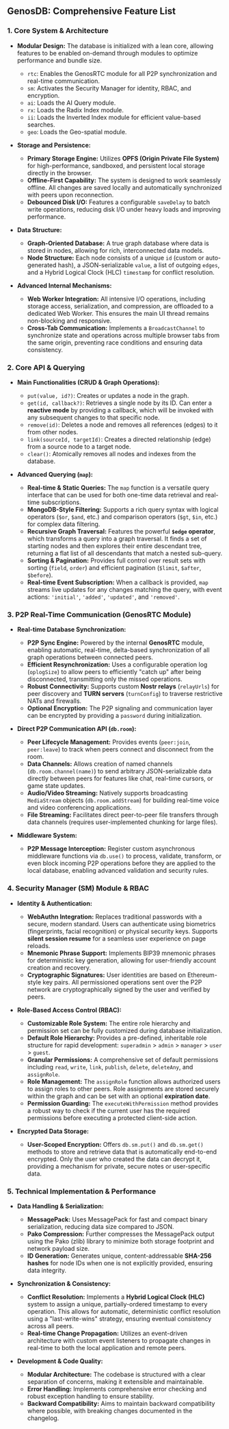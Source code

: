 ## **GenosDB: Comprehensive Feature List**

### **1. Core System & Architecture**

*   **Modular Design:** The database is initialized with a lean core, allowing features to be enabled on-demand through modules to optimize performance and bundle size.
    *   `rtc`: Enables the GenosRTC module for all P2P synchronization and real-time communication.
    *   `sm`: Activates the Security Manager for identity, RBAC, and encryption.
    *   `ai`: Loads the AI Query module.
    *   `rx`: Loads the Radix Index module.
    *   `ii`: Loads the Inverted Index module for efficient value-based searches.
    *   `geo`: Loads the Geo-spatial module.

*   **Storage and Persistence:**
    *   **Primary Storage Engine:** Utilizes **OPFS (Origin Private File System)** for high-performance, sandboxed, and persistent local storage directly in the browser.
    *   **Offline-First Capability:** The system is designed to work seamlessly offline. All changes are saved locally and automatically synchronized with peers upon reconnection.
    *   **Debounced Disk I/O:** Features a configurable `saveDelay` to batch write operations, reducing disk I/O under heavy loads and improving performance.

*   **Data Structure:**
    *   **Graph-Oriented Database:** A true graph database where data is stored in nodes, allowing for rich, interconnected data models.
    *   **Node Structure:** Each node consists of a unique `id` (custom or auto-generated hash), a JSON-serializable `value`, a list of outgoing `edges`, and a Hybrid Logical Clock (HLC) `timestamp` for conflict resolution.

*   **Advanced Internal Mechanisms:**
    *   **Web Worker Integration:** All intensive I/O operations, including storage access, serialization, and compression, are offloaded to a dedicated Web Worker. This ensures the main UI thread remains non-blocking and responsive.
    *   **Cross-Tab Communication:** Implements a `BroadcastChannel` to synchronize state and operations across multiple browser tabs from the same origin, preventing race conditions and ensuring data consistency.

### **2. Core API & Querying**

*   **Main Functionalities (CRUD & Graph Operations):**
    *   `put(value, id?)`: Creates or updates a node in the graph.
    *   `get(id, callback?)`: Retrieves a single node by its ID. Can enter a **reactive mode** by providing a callback, which will be invoked with any subsequent changes to that specific node.
    *   `remove(id)`: Deletes a node and removes all references (edges) to it from other nodes.
    *   `link(sourceId, targetId)`: Creates a directed relationship (edge) from a source node to a target node.
    *   `clear()`: Atomically removes all nodes and indexes from the database.

*   **Advanced Querying (`map`):**
    *   **Real-time & Static Queries:** The `map` function is a versatile query interface that can be used for both one-time data retrieval and real-time subscriptions.
    *   **MongoDB-Style Filtering:** Supports a rich query syntax with logical operators (`$or`, `$and`, etc.) and comparison operators (`$gt`, `$in`, etc.) for complex data filtering.
    *   **Recursive Graph Traversal:** Features the powerful **`$edge` operator**, which transforms a query into a graph traversal. It finds a set of starting nodes and then explores their entire descendant tree, returning a flat list of all descendants that match a nested sub-query.
    *   **Sorting & Pagination:** Provides full control over result sets with sorting (`field`, `order`) and efficient pagination (`$limit`, `$after`, `$before`).
    *   **Real-time Event Subscription:** When a callback is provided, `map` streams live updates for any changes matching the query, with event actions: `'initial'`, `'added'`, `'updated'`, and `'removed'`.

### **3. P2P Real-Time Communication (GenosRTC Module)**

*   **Real-time Database Synchronization:**
    *   **P2P Sync Engine:** Powered by the internal **GenosRTC** module, enabling automatic, real-time, delta-based synchronization of all graph operations between connected peers.
    *   **Efficient Resynchronization:** Uses a configurable operation log (`oplogSize`) to allow peers to efficiently "catch up" after being disconnected, transmitting only the missed operations.
    *   **Robust Connectivity:** Supports custom **Nostr relays** (`relayUrls`) for peer discovery and **TURN servers** (`turnConfig`) to traverse restrictive NATs and firewalls.
    *   **Optional Encryption:** The P2P signaling and communication layer can be encrypted by providing a `password` during initialization.

*   **Direct P2P Communication API (`db.room`):**
    *   **Peer Lifecycle Management:** Provides events (`peer:join`, `peer:leave`) to track when peers connect and disconnect from the room.
    *   **Data Channels:** Allows creation of named channels (`db.room.channel(name)`) to send arbitrary JSON-serializable data directly between peers for features like chat, real-time cursors, or game state updates.
    *   **Audio/Video Streaming:** Natively supports broadcasting `MediaStream` objects (`db.room.addStream`) for building real-time voice and video conferencing applications.
    *   **File Streaming:** Facilitates direct peer-to-peer file transfers through data channels (requires user-implemented chunking for large files).

*   **Middleware System:**
    *   **P2P Message Interception:** Register custom asynchronous middleware functions via `db.use()` to process, validate, transform, or even block incoming P2P operations before they are applied to the local database, enabling advanced validation and security rules.

### **4. Security Manager (SM) Module & RBAC**

*   **Identity & Authentication:**
    *   **WebAuthn Integration:** Replaces traditional passwords with a secure, modern standard. Users can authenticate using biometrics (fingerprints, facial recognition) or physical security keys. Supports **silent session resume** for a seamless user experience on page reloads.
    *   **Mnemonic Phrase Support:** Implements BIP39 mnemonic phrases for deterministic key generation, allowing for user-friendly account creation and recovery.
    *   **Cryptographic Signatures:** User identities are based on Ethereum-style key pairs. All permissioned operations sent over the P2P network are cryptographically signed by the user and verified by peers.

*   **Role-Based Access Control (RBAC):**
    *   **Customizable Role System:** The entire role hierarchy and permission set can be fully customized during database initialization.
    *   **Default Role Hierarchy:** Provides a pre-defined, inheritable role structure for rapid development: `superadmin` > `admin` > `manager` > `user` > `guest`.
    *   **Granular Permissions:** A comprehensive set of default permissions including `read`, `write`, `link`, `publish`, `delete`, `deleteAny`, and `assignRole`.
    *   **Role Management:** The `assignRole` function allows authorized users to assign roles to other peers. Role assignments are stored securely within the graph and can be set with an optional **expiration date**.
    *   **Permission Guarding:** The `executeWithPermission` method provides a robust way to check if the current user has the required permissions before executing a protected client-side action.

*   **Encrypted Data Storage:**
    *   **User-Scoped Encryption:** Offers `db.sm.put()` and `db.sm.get()` methods to store and retrieve data that is automatically end-to-end encrypted. Only the user who created the data can decrypt it, providing a mechanism for private, secure notes or user-specific data.

### **5. Technical Implementation & Performance**

*   **Data Handling & Serialization:**
    *   **MessagePack:** Uses MessagePack for fast and compact binary serialization, reducing data size compared to JSON.
    *   **Pako Compression:** Further compresses the MessagePack output using the Pako (zlib) library to minimize both storage footprint and network payload size.
    *   **ID Generation:** Generates unique, content-addressable **SHA-256 hashes** for node IDs when one is not explicitly provided, ensuring data integrity.

*   **Synchronization & Consistency:**
    *   **Conflict Resolution:** Implements a **Hybrid Logical Clock (HLC)** system to assign a unique, partially-ordered timestamp to every operation. This allows for automatic, deterministic conflict resolution using a "last-write-wins" strategy, ensuring eventual consistency across all peers.
    *   **Real-time Change Propagation:** Utilizes an event-driven architecture with custom event listeners to propagate changes in real-time to both the local application and remote peers.

*   **Development & Code Quality:**
    *   **Modular Architecture:** The codebase is structured with a clear separation of concerns, making it extensible and maintainable.
    *   **Error Handling:** Implements comprehensive error checking and robust exception handling to ensure stability.
    *   **Backward Compatibility:** Aims to maintain backward compatibility where possible, with breaking changes documented in the changelog.
